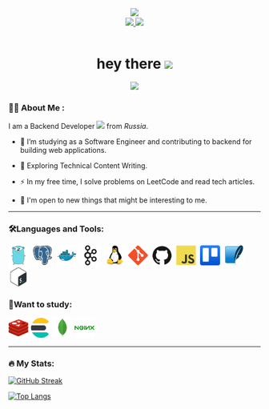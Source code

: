 <div id="header" align="center">
  <img src="https://i.giphy.com/media/v1.Y2lkPTc5MGI3NjExeTJtZnY3NnJ4YXNkZGc5MHdzOThwNXNqejRib3gzdTA3eTlmc3l4cCZlcD12MV9pbnRlcm5hbF9naWZfYnlfaWQmY3Q9Zw/l2R0cvMrULqv6se4M/giphy.gif" width="145">
  <div id="badges">
    <a href="https://t.me/champxde">
      <img src="https://img.shields.io/badge/Telegram-2CA5E0?style=for-the-badge&logo=telegram&logoColor=white" alter="Telegram">
    </a>
    <a href="https://leetcode.com/u/kenniele/">
      <img src="https://img.shields.io/badge/LeetCode-000000?style=for-the-badge&logo=LeetCode&logoColor=#d16c06" alter="LeetCode">
    </a>
  </div>
  <img src="https://komarev.com/ghpvc/?username=kenniele&style=flat-square&color=blue" alt=""/>
  <h1>
    hey there
    <img src="https://media.giphy.com/media/hvRJCLFzcasrR4ia7z/giphy.gif" width="30px"/>
  </h1>
</div>

<div align="center">
  <img src="https://i.giphy.com/media/v1.Y2lkPTc5MGI3NjExMGs3b21ndW5pcXlvYzNlc2VpN3JidWFwdGNsajFhMzE1djdvY2VzNSZlcD12MV9pbnRlcm5hbF9naWZfYnlfaWQmY3Q9Zw/aMwdfGSyeYjUKY6vjf/giphy.gif" width="600" />
</div>


### :man_technologist: About Me :

I am a Backend Developer <img src="https://media.giphy.com/media/WUlplcMpOCEmTGBtBW/giphy.gif" width="30"> from _Russia_.
- :telescope: I’m studying as a Software Engineer and contributing to backend for building web applications.

- :seedling: Exploring Technical Content Writing.

- :zap: In my free time, I solve problems on LeetCode and read tech articles.

- :diamond_shape_with_a_dot_inside: I'm open to new things that might be interesting to me.
  
---

### 🛠️Languages and Tools:
<div>
  <img src="https://raw.githubusercontent.com/devicons/devicon/6910f0503efdd315c8f9b858234310c06e04d9c0/icons/go/go-original.svg" title="Go" alter="Go" width="40" height="40"/>&nbsp;
  <img src="https://raw.githubusercontent.com/devicons/devicon/6910f0503efdd315c8f9b858234310c06e04d9c0/icons/postgresql/postgresql-original.svg" title="PostgreSQL" alter="PostgreSQL" width="40" height="40"/>&nbsp;
  <img src="https://raw.githubusercontent.com/devicons/devicon/6910f0503efdd315c8f9b858234310c06e04d9c0/icons/docker/docker-original.svg" title="Docker" alter="Docker" width="40" height="40"/>&nbsp;
  <img src="https://raw.githubusercontent.com/devicons/devicon/6910f0503efdd315c8f9b858234310c06e04d9c0/icons/apachekafka/apachekafka-original.svg" title="ApacheKafka" alter="ApacheKafka" width="40" height="40"/>&nbsp;
  <img src="https://raw.githubusercontent.com/devicons/devicon/6910f0503efdd315c8f9b858234310c06e04d9c0/icons/linux/linux-original.svg" title="Linux" alter="Linux" width="40" height="40"/>&nbsp;
  <img src="https://raw.githubusercontent.com/devicons/devicon/6910f0503efdd315c8f9b858234310c06e04d9c0/icons/git/git-original.svg" title="Git" alter="Git" width="40" height="40"/>&nbsp;
  <img src="https://raw.githubusercontent.com/devicons/devicon/6910f0503efdd315c8f9b858234310c06e04d9c0/icons/github/github-original.svg" title="Github" alter="Github" width="40" height="40"/>&nbsp;
  <img src="https://raw.githubusercontent.com/devicons/devicon/6910f0503efdd315c8f9b858234310c06e04d9c0/icons/javascript/javascript-original.svg" title="JavaScript" alter="JavaScript" width="40" height="40"/>&nbsp;
  <img src="https://raw.githubusercontent.com/devicons/devicon/6910f0503efdd315c8f9b858234310c06e04d9c0/icons/trello/trello-original.svg" title="Trello" alter="Trello" width="40" height="40"/>&nbsp;
  <img src="https://raw.githubusercontent.com/devicons/devicon/6910f0503efdd315c8f9b858234310c06e04d9c0/icons/sqlite/sqlite-original.svg" title="SQLite" alter="SQLite" width="40" height="40"/>&nbsp;
  <img src="https://raw.githubusercontent.com/devicons/devicon/6910f0503efdd315c8f9b858234310c06e04d9c0/icons/bash/bash-original.svg" title="Bash" alter="Bash" width="40" height="40"/>&nbsp;
</div>


### 🚨Want to study:
<div>
  <img src="https://raw.githubusercontent.com/devicons/devicon/6910f0503efdd315c8f9b858234310c06e04d9c0/icons/redis/redis-original.svg" title="Redis" alter="Redis" width="40" height="40">
  <img src="https://raw.githubusercontent.com/devicons/devicon/6910f0503efdd315c8f9b858234310c06e04d9c0/icons/elasticsearch/elasticsearch-original.svg" title="ElasticSearch" alter="ElasticSearch" width="40" height="40">
  <img src="https://raw.githubusercontent.com/devicons/devicon/6910f0503efdd315c8f9b858234310c06e04d9c0/icons/mongodb/mongodb-original.svg" title="MongoDB" alter="MongoDB" width="40" height="40">
  <img src="https://raw.githubusercontent.com/devicons/devicon/6910f0503efdd315c8f9b858234310c06e04d9c0/icons/nginx/nginx-original.svg" title="nginx" alter="nginx" width="40" height="40">
</div>

---

### :fire: My Stats:
[![GitHub Streak](http://github-readme-streak-stats.herokuapp.com?user=kenniele&theme=dark&background=000000)](https://git.io/streak-stats)

[![Top Langs](https://github-readme-stats.vercel.app/api/top-langs/?username=kenniele&layout=compact&theme=vision-friendly-dark)](https://github.com/anuraghazra/github-readme-stats)


